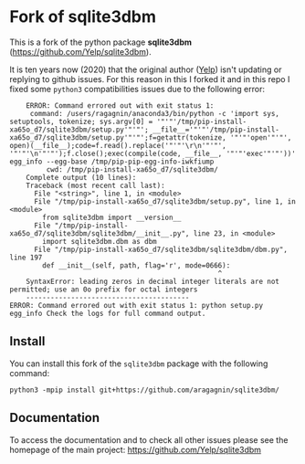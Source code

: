 Fork of sqlite3dbm
==================

This is a fork of the python package **sqlite3dbm** (https://github.com/Yelp/sqlite3dbm).

It is ten years now (2020) that the original author ([Yelp](https://github.com/Yelp)) isn't updating or replying to github issues. For this reason in this I forked it and in this repo I fixed some `python3` compatibilities issues due to the following error:


```
    ERROR: Command errored out with exit status 1:
     command: /users/ragagnin/anaconda3/bin/python -c 'import sys, setuptools, tokenize; sys.argv[0] = '"'"'/tmp/pip-install-xa65o_d7/sqlite3dbm/setup.py'"'"'; __file__='"'"'/tmp/pip-install-xa65o_d7/sqlite3dbm/setup.py'"'"';f=getattr(tokenize, '"'"'open'"'"', open)(__file__);code=f.read().replace('"'"'\r\n'"'"', '"'"'\n'"'"');f.close();exec(compile(code, __file__, '"'"'exec'"'"'))' egg_info --egg-base /tmp/pip-pip-egg-info-iwkfiump
         cwd: /tmp/pip-install-xa65o_d7/sqlite3dbm/
    Complete output (10 lines):
    Traceback (most recent call last):
      File "<string>", line 1, in <module>
      File "/tmp/pip-install-xa65o_d7/sqlite3dbm/setup.py", line 1, in <module>
        from sqlite3dbm import __version__
      File "/tmp/pip-install-xa65o_d7/sqlite3dbm/sqlite3dbm/__init__.py", line 23, in <module>
        import sqlite3dbm.dbm as dbm
      File "/tmp/pip-install-xa65o_d7/sqlite3dbm/sqlite3dbm/dbm.py", line 197
        def __init__(self, path, flag='r', mode=0666):
                                                   ^
    SyntaxError: leading zeros in decimal integer literals are not permitted; use an 0o prefix for octal integers
    ----------------------------------------
ERROR: Command errored out with exit status 1: python setup.py egg_info Check the logs for full command output.
```

Install
-------

You can install this fork of the `sqlite3dbm` package with the following command:

```python3 -mpip install git+https://github.com/aragagnin/sqlite3dbm/```


Documentation
-------

To access the documentation and to check all other issues please see the homepage of the main project:  https://github.com/Yelp/sqlite3dbm
